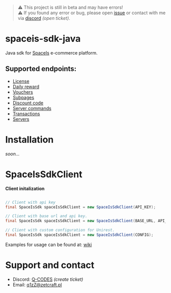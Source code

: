 
> ⚠️ This project is still in beta and may have errors!  
⚠️ If you found any error or bug, please open [issue](https://github.com/q1zZu/spaceis-sdk-java/issues) or contact with me via [discord](https://bit.ly/Q-CODES) *(open ticket)*.

# spaceis-sdk-java
Java sdk for [SpaceIs](https://spaceis.pl) e-commerce platform.


## **Supported endpoints:**
- [License](https://api.spaceis.pl/#tag/Licencja)
- [Daily reward](https://api.spaceis.pl/#tag/Dzienna-nagroda)
- [Vouchers](https://api.spaceis.pl/#tag/Vouchery)
- [Subpages](https://api.spaceis.pl/#tag/Podstrony)
- [Discount code](https://api.spaceis.pl/#tag/Kody-rabatowe)
- [Server commands](https://api.spaceis.pl/#tag/Komendy-dla-serwera)
- [Transactions](https://api.spaceis.pl/#tag/Transakcje)
- [Servers](https://api.spaceis.pl/#tag/Serwery)

# Installation

*soon...*

# SpaceIsSdkClient

**Client initalization**
```java

// Client with api key
final SpaceIsSdk spaceIsSdkClient = new SpaceIsSdkClient(API_KEY);

// Client with base url and api key.
final SpaceIsSdk spaceIsSdkClient = new SpaceIsSdkClient(BASE_URL, API_KEY);

// Client with custom configuration for Unirest.
final SpaceIsSdk spaceIsSdkClient = new SpaceIsSdkClient(CONFIG);

```

Examples for usage can be found at: [wiki](https://github.com/q1zZu/spaceis-sdk-java/wiki)

# Support and contact
- Discord: [Q-CODES](https://bit.ly/Q-CODES) *(create ticket)*
- Email: q1zZ@zetcraft.pl




